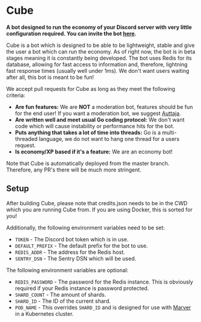 # Cube
**A bot designed to run the economy of your Discord server with very little configuration required. You can invite the bot [here](https://discordapp.com/oauth2/authorize?client_id=660941659613298689&scope=bot&permissions=1546775744).**

Cube is a bot which is designed to be able to be lightweight, stable and give the user a bot which can run the economy. As of right now, the bot is in beta stages meaning it is constantly being developed. The bot uses Redis for its database, allowing for fast access to information and, therefore, lightning fast response times (usually well under 1ms). We don't want users waiting after all, this bot is meant to be fun!

We accept pull requests for Cube as long as they meet the following criteria:
- **Are fun features:** We are **NOT** a moderation bot, features should be fun for the end user! If you want a moderation bot, we suggest [Auttaja](https://auttaja.io/).
- **Are written well and meet usual Go coding protocol:** We don't want code which will cause instability or performance hits for the bot.
- **Puts anything that takes a lot of time into threads:** Go is a multi-threaded language, we do not want to hang one thread for a users request.
- **Is economy/XP based if it's a feature:** We are an economy bot!

Note that Cube is automatically deployed from the master branch. Therefore, any PR's there will be much more stringent.

## Setup
After building Cube, please note that credits.json needs to be in the CWD which you are running Cube from. If you are using Docker, this is sorted for you!

Additionally, the following environment variables need to be set:
- `TOKEN` - The Discord bot token which is in use.
- `DEFAULT_PREFIX` - The default prefix for the bot to use.
- `REDIS_ADDR` - The address for the Redis host.
- `SENTRY_DSN` - The Sentry DSN which will be used.

The following environment variables are optional:
- `REDIS_PASSWORD` - The password for the Redis instance. This is obviously required if your Redis instance is password protected.
- `SHARD_COUNT` - The amount of shards.
- `SHARD_ID` - The ID of the current shard.
- `POD_NAME` - This overrides `SHARD_ID` and is designed for use with [Marver](https://github.com/Auttaja-OpenSource/Marver) in a Kubernetes cluster.
